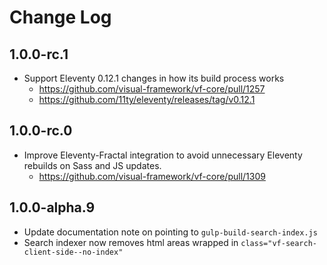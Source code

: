 # Change Log

## 1.0.0-rc.1

* Support Eleventy 0.12.1 changes in how its build process works
  * https://github.com/visual-framework/vf-core/pull/1257
  * https://github.com/11ty/eleventy/releases/tag/v0.12.1

## 1.0.0-rc.0

* Improve Eleventy-Fractal integration to avoid unnecessary Eleventy rebuilds on Sass and JS updates.
  * https://github.com/visual-framework/vf-core/pull/1309

## 1.0.0-alpha.9

* Update documentation note on pointing to `gulp-build-search-index.js`
* Search indexer now removes html areas wrapped in `class="vf-search-client-side--no-index"`
